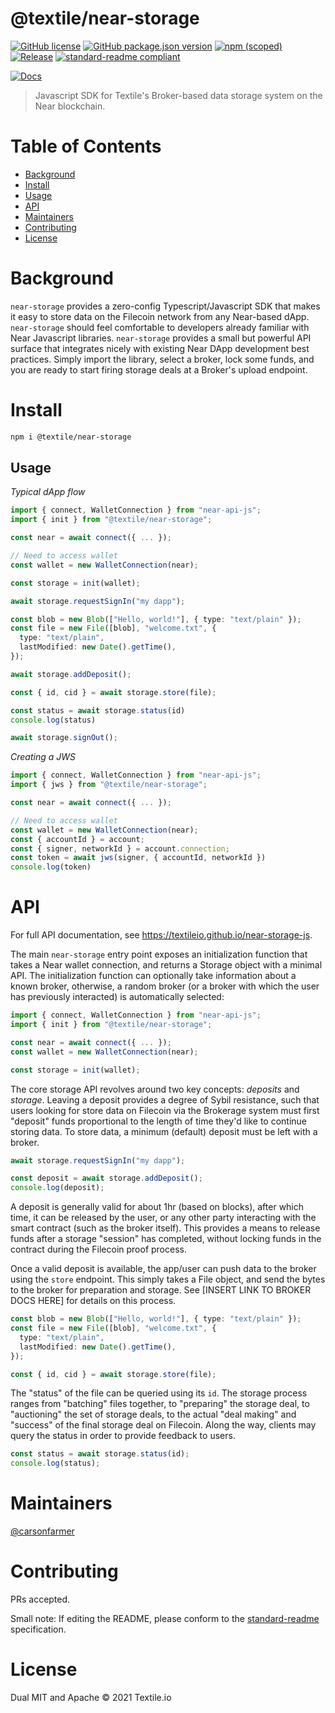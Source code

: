 # @textile/near-storage

[![GitHub license](https://img.shields.io/github/license/textileio/near-storage-js.svg)](./LICENSE)
[![GitHub package.json version](https://img.shields.io/github/package-json/v/textileio/near-storage-js.svg)](./package.json)
[![npm (scoped)](https://img.shields.io/npm/v/@textile/near-storage.svg)](https://www.npmjs.com/package/@textile/near-storage)
[![Release](https://img.shields.io/github/release/textileio/near-storage-js.svg)](https://github.com/textileio/near-storage-js/releases/latest)
[![standard-readme compliant](https://img.shields.io/badge/standard--readme-OK-green.svg)](https://github.com/RichardLitt/standard-readme)

[![Docs](https://github.com/textileio/near-storage-js/workflows/Docs/badge.svg)](https://textileio.github.io/near-storage-js)

> Javascript SDK for Textile's Broker-based data storage system on the Near blockchain.

# Table of Contents

- [Background](#background)
- [Install](#install)
- [Usage](#usage)
- [API](#api)
- [Maintainers](#maintainers)
- [Contributing](#contributing)
- [License](#license)

# Background

`near-storage` provides a zero-config Typescript/Javascript SDK that makes it easy to store data on the Filecoin network from any Near-based dApp.
`near-storage` should feel comfortable to developers already familiar with Near Javascript libraries. `near-storage` provides a small but powerful API surface that integrates nicely with existing Near DApp development best practices. Simply import the library, select a broker, lock some funds, and you are ready to start firing storage deals at a Broker's upload endpoint.

# Install

```bash
npm i @textile/near-storage
```

## Usage

_Typical dApp flow_

```typescript
import { connect, WalletConnection } from "near-api-js";
import { init } from "@textile/near-storage";

const near = await connect({ ... });

// Need to access wallet
const wallet = new WalletConnection(near);

const storage = init(wallet);

await storage.requestSignIn("my dapp");

const blob = new Blob(["Hello, world!"], { type: "text/plain" });
const file = new File([blob], "welcome.txt", {
  type: "text/plain",
  lastModified: new Date().getTime(),
});

await storage.addDeposit();

const { id, cid } = await storage.store(file);

const status = await storage.status(id)
console.log(status)

await storage.signOut();
```

_Creating a JWS_

```typescript
import { connect, WalletConnection } from "near-api-js";
import { jws } from "@textile/near-storage";

const near = await connect({ ... });

// Need to access wallet
const wallet = new WalletConnection(near);
const { accountId } = account;
const { signer, networkId } = account.connection;
const token = await jws(signer, { accountId, networkId })
console.log(token)
```

# API

For full API documentation, see https://textileio.github.io/near-storage-js.

The main `near-storage` entry point exposes an initialization function that takes a Near wallet connection, and returns a Storage object with a minimal API. The initialization function can optionally take information about a known broker, otherwise, a random broker (or a broker with which the user has previously interacted) is automatically selected:

```typescript
import { connect, WalletConnection } from "near-api-js";
import { init } from "@textile/near-storage";

const near = await connect({ ... });
const wallet = new WalletConnection(near);

const storage = init(wallet);
```

The core storage API revolves around two key concepts: _deposits_ and _storage_. Leaving a deposit provides a degree of Sybil resistance, such that users looking for store data on Filecoin via the Brokerage system must first "deposit" funds proportional to the length of time they'd like to continue storing data. To store data, a minimum (default) deposit must be left with a broker.

```typescript
await storage.requestSignIn("my dapp");

const deposit = await storage.addDeposit();
console.log(deposit);
```

A deposit is generally valid for about 1hr (based on blocks), after which time, it can be released by the user, or any other party interacting with the smart contract (such as the broker itself). This provides a means to release funds after a storage "session" has completed, without locking funds in the contract during the Filecoin proof process.

Once a valid deposit is available, the app/user can push data to the broker using the `store` endpoint. This simply takes a File object, and send the bytes to the broker for preparation and storage. See [INSERT LINK TO BROKER DOCS HERE] for details on this process.

```typescript
const blob = new Blob(["Hello, world!"], { type: "text/plain" });
const file = new File([blob], "welcome.txt", {
  type: "text/plain",
  lastModified: new Date().getTime(),
});

const { id, cid } = await storage.store(file);
```

The "status" of the file can be queried using its `id`. The storage process ranges from "batching" files together, to "preparing" the storage deal, to "auctioning" the set of storage deals, to the actual "deal making" and "success" of the final storage deal on Filecoin. Along the way, clients may query the status in order to provide feedback to users.

```typescript
const status = await storage.status(id);
console.log(status);
```

# Maintainers

[@carsonfarmer](https://github.com/carsonfarmer)

# Contributing

PRs accepted.

Small note: If editing the README, please conform to the
[standard-readme](https://github.com/RichardLitt/standard-readme) specification.

# License

Dual MIT and Apache © 2021 Textile.io
